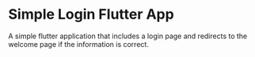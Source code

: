 # Simple Login Flutter App
A simple flutter application that includes a login page and redirects to the welcome page if the information is correct.
